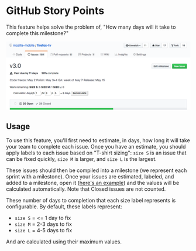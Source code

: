 # GitHub Story Points

This feature helps solve the problem of, "How many days will it take to complete this milestone?"

![Example of story points](im/feature_story_points_example.png)

## Usage
To use this feature, you'll first need to estimate, in days, how long it will take your team to complete each issue. Once you have an estimate, you should apply labels to each issue based on "T-shirt sizing": `size S` is an issue that can be fixed quickly, `size M` is larger, and `size L` is the largest.

These issues should then be compiled into a milestone (we represent each sprint with a milestone). Once your issues are estimated, labeled, and added to a milestone, open it ([here's an example][example]) and the values will be calculated automatically. Note that Closed issues are not counted.

These number of days to completion that each size label represents is configurable. By default, these labels represent:
- `size S` = <= 1 day to fix
- `size M` = 2-3 days to fix
- `size L` = 4-5 days to fix

And are calculated using their maximum values.

[example]: https://github.com/mcomella/Spoon-Knife/milestone/1

